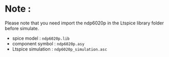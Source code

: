 # Note :

Please note that you need import the ndp6020p in the Ltspice library folder before simulate.  

* spice model : `ndp6020p.lib`
* component symbol : `ndp6020p.asy`
* Ltspice simulation : `ndp6020p_simulation.asc`


